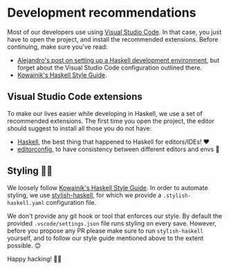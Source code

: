 # Development recommendations

Most of our developers use using [Visual Studio Code](https://code.visualstudio.com/). In that case, you just have to open the project, and install the recommended extensions. Before continuing, make sure you've read:

- [Alejandro's post on setting up a Haskell development environment](https://www.47deg.com/blog/setting-up-haskell/), but forget about the Visual Studio Code configuration outlined there.
- [Kowainik's Haskell Style Guide](https://kowainik.github.io/posts/2019-02-06-style-guide).

## Visual Studio Code extensions

To make our lives easier while developing in Haskell, we use a set of recommended extensions. The first time you open the project, the editor should suggest to install all those you do not have:

- [Haskell](https://marketplace.visualstudio.com/items?itemName=haskell.haskell), the best thing that happened to Haskell for editors/IDEs! ❤️
- [editorconfig](https://marketplace.visualstudio.com/items?itemName=EditorConfig.EditorConfig), to have consistency between different editors and envs 🐀

## Styling 💅🏼

We loosely follow [Kowainik's Haskell Style Guide](https://kowainik.github.io/posts/2019-02-06-style-guide). In order to automate styling, we use [stylish-haskell](https://github.com/jaspervdj/stylish-haskell), for which we provide a `.stylish-haskell.yaml` configuration file.

We don't provide any git hook or tool that enforces our style. By default the provided `.vscode/settings.json` file runs styling on every save. However, before you propose any PR please make sure to run `stylish-haskell` yourself, and to follow our style guide mentioned above to the extent possible. 😊

Happy hacking! 👏🏼
